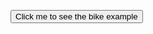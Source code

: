 <button class="example-button" onclick="openPopup('popup-bike-example')">Click me to see the bike example</button>

<wertgarantie-selection-pop-up id="popup-bike-example"
        class="example1"
        data-shop-product-name="Super Bike"
        data-client-id="public:5a576bd2-1953-4d20-80de-4de00d65fdc7"
        data-device-class="6bdd2d93-45d0-49e1-8a0c-98eb80342222"
        data-device-price="1000">
</wertgarantie-selection-pop-up>